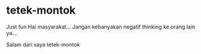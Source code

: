 # tetek-montok
Just fun
Hai masyarakat... 
Jangan kebanyakan negatif thinking ke orang lain ya... 

Salam dari saya tetek-montok
